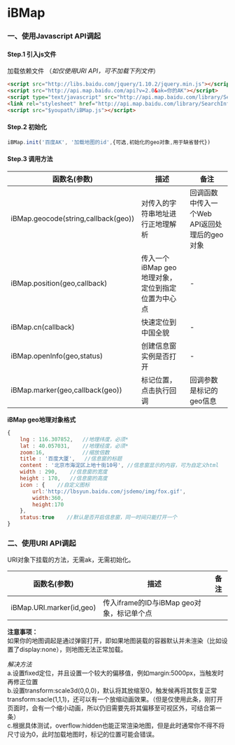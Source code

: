# iBMap

### 一、使用Javascript API调起
#### Step.1 引入js文件

加载依赖文件 （*如仅使用URI API，可不加载下列文件*）
```html
<script src="http://libs.baidu.com/jquery/1.10.2/jquery.min.js"></script>
<script src="http://api.map.baidu.com/api?v=2.0&ak=你的AK"></script>
<script type="text/javascript" src="http://api.map.baidu.com/library/SearchInfoWindow/1.5/src/SearchInfoWindow_min.js"></script>
<link rel="stylesheet" href="http://api.map.baidu.com/library/SearchInfoWindow/1.5/src/SearchInfoWindow_min.css" />
<script src="$youpath/iBMap.js"></script> 
```

#### Step.2 初始化
```javascript
iBMap.init('百度AK', '加载地图的id',{可选,初始化的geo对象,用于缺省替代})
```

#### Step.3 调用方法
| 函数名(参数) | 描述 | 备注   |
|-------------| -----| ------|
| iBMap.geocode(string,callback(geo)) | 对传入的字符串地址进行正地理解析 | 回调函数中传入一个Web API返回处理后的geo对象
| iBMap.position(geo,callback) | 传入一个iBMap geo地理对象，定位到指定位置为中心点 | - |
| iBMap.cn(callback) | 快速定位到中国全貌 | - |
| iBMap.openInfo(geo,status) | 创建信息窗实例是否打开 | - |
| iBMap.marker(geo,callback(geo)) | 标记位置，点击执行回调 | 回调参数是标记的geo信息 |

**iBMap geo地理对象格式**
```javascript
{
    lng : 116.307852,   //地理纬度，必须*
    lat : 40.057031,    //地理经度，必须*
    zoom:16,            //缩放倍数
    title : '百度大厦',   //信息窗的标题
    content : '北京市海淀区上地十街10号', //信息窗显示的内容，可为自定义html
    width : 290,    //信息窗的宽度
    height : 170,   //信息窗的高度
    icon : {    //自定义图标
        url:'http://lbsyun.baidu.com/jsdemo/img/fox.gif',
        width:360,
        height:170
    },  
    status:true    //默认是否开启信息窗，同一时间只能打开一个
}
```

### 二、使用URI API调起
URI对象下挂载的方法，无需ak，无需初始化。

| 函数名(参数) | 描述 | 备注 |
|------------ |-----| ---- |
| iBMap.URI.marker(id,geo) | 传入iframe的ID与iBMap geo对象，标记单个点 | 

**注意事项：**  
如果你的地图调起是通过弹窗打开，即如果地图装载的容器默认并未渲染（比如设置了display:none），则地图无法正常加载。

*解决方法*  
a.设置fixed定位，并且设置一个较大的偏移值，例如margin:5000px，当触发时再修正位置  
b.设置transform:scale3d(0,0,0)，默认将其放缩至0，触发候再将其恢复正常transform:sacle(1,1,1)，还可以有一个放缩动画效果。（但是仅使用此条，刚打开页面时，会有一个缩小动画，所以仍旧需要先将其偏移至可视区外，可结合第一条）  
c.根据具体测试，overflow:hidden也能正常渲染地图，但是此时通常你不得不将尺寸设为0，此时加载地图时，标记的位置可能会错误。


